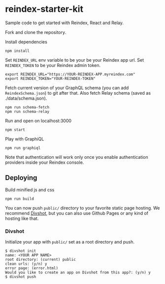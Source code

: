 # reindex-starter-kit

Sample code to get started with Reindex, React and Relay.

Fork and clone the repository.

Install dependencies

```
npm install
```

Set `REINDEX_URL` env variable to be your be your Reindex app url. Set
`REINDEX_TOKEN` to be your Reindex admin token.

```
export REINDEX_URL="https://YOUR-REINDEX-APP.myreindex.com"
export REINDEX_TOKEN="YOUR-REINDEX-TOKEN"
```

Fetch current version of your GraphQL schema (you can add `ReindexSchema.json`)
to git after that. Also fetch Relay schema (saved as ./data/schema.json).

```
npm run schema-fetch
npm run schema-relay
```

Run and open on localhost:3000

```
npm start
```

Play with GraphiQL

```
npm run graphiql
```

Note that authentication will work only once you enable authentication providers
inside your Reindex console.

## Deploying

Build minified js and css

```
npm run build
```

You can now push `public/` directory to your favorite static page hosting.
We recommend [Divshot](https://www.divshot.com), but you can also use Github
Pages or any kind of hosting like that.

### Divshot

Initialize your app with `public/` set as a root directory and push.

```
$ divshot init
name: <YOUR APP NAME>
root directory: (current) public
clean urls: (y/n) y
error page: (error.html)
Would you like to create an app on Divshot from this app?: (y/n) y
$ divshot push
```
